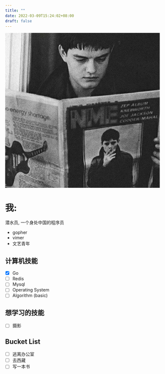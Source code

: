 ```yaml
---
title: ""
date: 2022-03-09T15:24:02+08:00
draft: false
---
```


![avatar](./Ian.jpeg)

# 我:

潜水员, 一个身处中国的程序员

- gopher
- vimer
- 文艺青年

## 计算机技能
- [x] Go
- [ ] Redis
- [ ] Mysql
- [ ] Operating System
- [ ] Algorithm (basic)

## 想学习的技能

- [ ] 摄影

## Bucket List

- [ ] 逃离办公室
- [ ] 去西藏
- [ ] 写一本书

